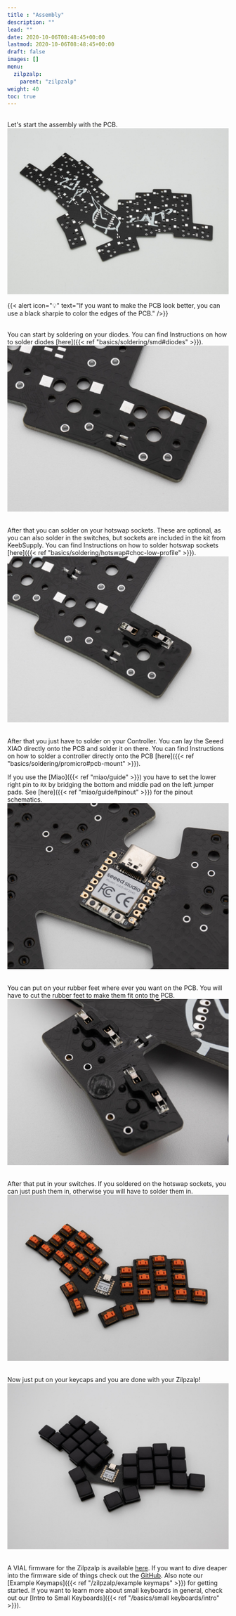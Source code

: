 ```yaml
---
title : "Assembly"
description: ""
lead: ""
date: 2020-10-06T08:48:45+00:00
lastmod: 2020-10-06T08:48:45+00:00
draft: false
images: []
menu:
  zilpzalp:
    parent: "zilpzalp"
weight: 40
toc: true
---
```


<br>Let's start the assembly with the PCB.
![zilpzalp-pcb](zilpzalp-pcb.jpg)

{{< alert icon="💡" text="If you want to make the PCB look better, you can use a black sharpie to color the edges of the PCB." />}}

<br>You can start by soldering on your diodes. You can find Instructions on how to solder diodes [here]({{< ref "basics/soldering/smd#diodes" >}}).
![zilpzalp-diodesoldered](zilpzalp-diodesoldered.jpg)

<br>After that you can solder on your hotswap sockets. These are optional, as you can also solder in the switches, but sockets are included in the kit from KeebSupply. You can find Instructions on how to solder hotswap sockets [here]({{< ref "basics/soldering/hotswap#choc-low-profile" >}}).
![zilpzalp-hotswap](zilpzalp-hotswap.jpg)

<br>After that you just have to solder on your Controller. You can lay the Seeed XIAO directly onto the PCB and solder it on there. You can find Instructions on how to solder a controller directly onto the PCB [here]({{< ref "basics/soldering/promicro#pcb-mount" >}}).

If you use the [Miao]({{< ref "miao/guide" >}}) you have to set the lower right pin to `RX` by bridging the bottom and middle pad on the left jumper pads. See [here]({{< ref "miao/guide#pinout" >}}) for the pinout schematics.
![zilpzalp-controller](zilpzalp-controller.jpg)

<br>You can put on your rubber feet where ever you want on the PCB. You will have to cut the rubber feet to make them fit onto the PCB.
![zilpzalp-rubberfeet](zilpzalp-rubberfeet.jpg)

<br>After that put in your switches. If you soldered on the hotswap sockets, you can just push them in, otherwise you will have to solder them in.
![zilpzalp-switches](zilpzalp-switches.jpg)

<br>Now just put on your keycaps and you are done with your Zilpzalp!
![zilpzalp-cover](zilpzalp-cover.jpg)

<br>A VIAL firmware for the Zilpzalp is available [here](https://files.keeb.supply/firmware/Zilpzalp/). If you want to dive deaper into the firmware side of things check out the [GitHub](https://github.com/kilipan/zilpzalp). Also note our [Example Keymaps]({{< ref "/zilpzalp/example keymaps" >}}) for getting started. If you want to learn more about small keyboards in general, check out our [Intro to Small Keyboards]({{< ref "/basics/small keyboards/intro" >}}).
